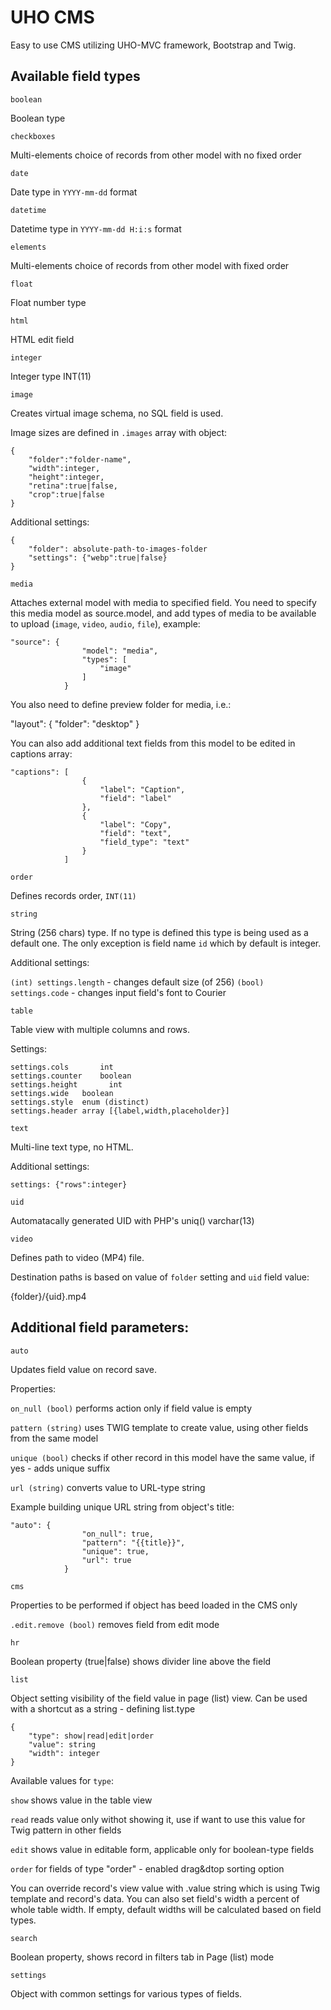 # UHO CMS

Easy to use CMS utilizing UHO-MVC framework, Bootstrap and Twig.

## Available field types

`boolean`

Boolean type

`checkboxes`

Multi-elements choice of records from other model
with no fixed order

`date`

Date type in `YYYY-mm-dd` format

`datetime`

Datetime type in `YYYY-mm-dd H:i:s` format 

`elements`

Multi-elements choice of records from other model with fixed order

`float`

Float number type

`html`

HTML edit field

`integer`

Integer type INT(11)

`image`

Creates virtual image schema, no SQL field is used.

Image sizes are defined in `.images` array with object:

    {
        "folder":"folder-name",
        "width":integer,
        "height":integer,
        "retina":true|false,
        "crop":true|false
    }

Additional settings:

    {
        "folder": absolute-path-to-images-folder
        "settings": {"webp":true|false}
    }

`media`

Attaches external model with media to specified field. You need to specify this media model as source.model, and add types of media to be available to upload (`image`, `video`, `audio`, `file`), example:

    "source": {
                    "model": "media",
                    "types": [
                        "image"
                    ]
                }

You also need to define preview folder for media, i.e.:

"layout": {
                "folder": "desktop"
            }

You can also add additional text fields from this model to be edited in captions array:

    "captions": [
                    {
                        "label": "Caption",
                        "field": "label"
                    },
                    {
                        "label": "Copy",
                        "field": "text",
                        "field_type": "text"
                    }
                ]            

`order`

Defines records order, `INT(11)`

`string`

String (256 chars) type. If no type is defined this type
is being used as a default one. The only exception is field
name `id` which by default is integer.

Additional settings:

`(int) settings.length` - changes default size (of 256)
`(bool) settings.code` - changes input field's font to Courier

`table`

Table view with multiple columns and rows.

Settings:

    settings.cols       int
    settings.counter    boolean
    settings.height       int
    settings.wide   boolean
    settings.style  enum (distinct)
    settings.header array [{label,width,placeholder}]

`text`

Multi-line text type, no HTML.

Additional settings:

    settings: {"rows":integer}

`uid`

Automatacally generated UID with PHP's uniq()
varchar(13)

`video`

Defines path to video (MP4) file.

Destination paths is based on value of `folder`
setting and `uid` field value:

{folder}/{uid}.mp4


## Additional field parameters:

`auto`

Updates field value on record save.

Properties:

`on_null (bool)` performs action only if field value is empty

`pattern (string)` uses TWIG template to create value, using other fields from the same model

`unique (bool)` checks if other record in this model have the same value, if yes - adds unique suffix

`url (string)` converts value to URL-type string

Example building unique URL string from object's title:

    "auto": {
                    "on_null": true,
                    "pattern": "{{title}}",
                    "unique": true,
                    "url": true                
                }

`cms`

Properties to be performed if object has beed loaded in the CMS only

`.edit.remove (bool)` removes field from edit mode

`hr`

Boolean property (true|false) shows divider line above the field

`list`

Object setting visibility of the field value in page (list) view.
Can be used with a shortcut as a string - defining list.type

    {
        "type": show|read|edit|order
        "value": string
        "width": integer
    }

Available values for `type`:

`show` shows value in the table view

`read` reads value only withot showing it, use if want to use this value for Twig pattern in other fields

`edit` shows value in editable form, applicable only for boolean-type fields

`order` for fields of type "order" - enabled drag&dtop sorting option

You can override record's view value with .value string which is using Twig template
and record's data. You can also set field's width a percent of whole table width.
If empty, default widths will be calculated based on field types.


`search`

Boolean property, shows record in filters tab in Page (list) mode

`settings`

Object with common settings for various types of fields.

